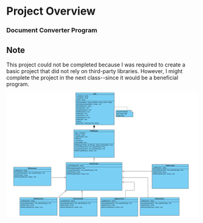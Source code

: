 # Project Overview

### Document Converter Program

## Note
This project could not be completed because I was required to create a basic project that did not rely on third-party libraries. However, I might complete the project in the next class--since it would be a beneficial program.

![Updated UML Diagram](../archived/draft-final-uml.png)


